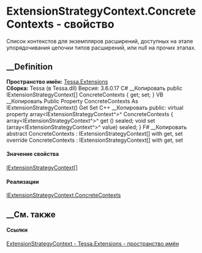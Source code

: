 # ExtensionStrategyContext.ConcreteContexts - свойство
Список контекстов для экземпляров расширений, доступных на этапе
упорядочивания цепочки типов расширений, или null на прочих этапах.
## __Definition
 **Пространство имён:** [Tessa.Extensions](N_Tessa_Extensions.htm)  
 **Сборка:** Tessa (в Tessa.dll) Версия: 3.6.0.17
C# __Копировать
     public IExtensionStrategyContext[] ConcreteContexts { get; set; }
VB __Копировать
     Public Property ConcreteContexts As IExtensionStrategyContext()
    	Get
    	Set
C++ __Копировать
     public:
    virtual property array<IExtensionStrategyContext^>^ ConcreteContexts {
    	array<IExtensionStrategyContext^>^ get () sealed;
    	void set (array<IExtensionStrategyContext^>^ value) sealed;
    }
F# __Копировать
     abstract ConcreteContexts : IExtensionStrategyContext[] with get, set
    override ConcreteContexts : IExtensionStrategyContext[] with get, set
#### Значение свойства
[IExtensionStrategyContext](T_Tessa_Extensions_IExtensionStrategyContext.htm)[]
#### Реализации
[IExtensionStrategyContext.ConcreteContexts](P_Tessa_Extensions_IExtensionStrategyContext_ConcreteContexts.htm)  
##  __См. также
#### Ссылки
[ExtensionStrategyContext - ](T_Tessa_Extensions_ExtensionStrategyContext.htm)
[Tessa.Extensions - пространство имён](N_Tessa_Extensions.htm)

